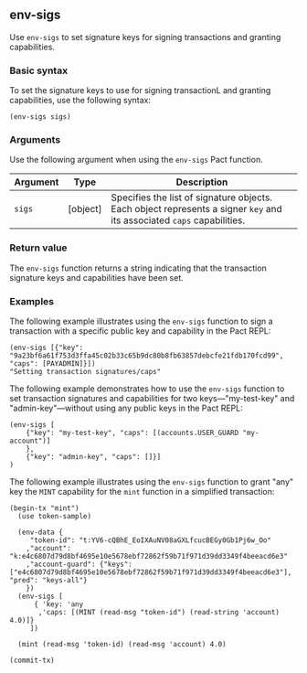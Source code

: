 ## env-sigs

Use `env-sigs` to set signature keys for signing transactions and granting capabilities.

### Basic syntax

To set the signature keys to use for signing transactionL and granting capabilities, use the following syntax:

```pact
(env-sigs sigs)
```

### Arguments

Use the following argument when using the `env-sigs` Pact function.

| Argument | Type         | Description   |
|----------|--------------|---------------|
| `sigs`  | [object] | Specifies the list of signature objects. Each object represents a signer `key` and its associated `caps` capabilities. |

### Return value

The `env-sigs` function returns a string indicating that the transaction signature keys and capabilities have been set.

### Examples

The following example illustrates using the `env-sigs` function to sign a transaction with a specific public key and capability in the Pact REPL:

```pact
(env-sigs [{"key": "9a23bf6a61f753d3ffa45c02b33c65b9dc80b8fb63857debcfe21fdb170fcd99", "caps": [PAYADMIN]}])
"Setting transaction signatures/caps"
```

The following example demonstrates how to use the `env-sigs` function to set transaction signatures and capabilities for two keys—"my-test-key" and "admin-key"—without using any public keys in the Pact REPL:

```pact
(env-sigs [
    {"key": "my-test-key", "caps": [(accounts.USER_GUARD "my-account")]
    }, 
    {"key": "admin-key", "caps": []}]
)
```

The following example illustrates using the `env-sigs` function to grant "any" key the `MINT` capability for the `mint` function in a simplified transaction:

```pact
(begin-tx "mint")
  (use token-sample)

  (env-data {
     "token-id": "t:YV6-cQBhE_EoIXAuNV08aGXLfcucBEGy0Gb1Pj6w_Oo"
    ,"account": "k:e4c6807d79d8bf4695e10e5678ebf72862f59b71f971d39dd3349f4beeacd6e3"
    ,"account-guard": {"keys": ["e4c6807d79d8bf4695e10e5678ebf72862f59b71f971d39dd3349f4beeacd6e3"], "pred": "keys-all"}
    })
  (env-sigs [
      { 'key: 'any
       ,'caps: [(MINT (read-msg "token-id") (read-string 'account) 4.0)]}
     ])
  
  (mint (read-msg 'token-id) (read-msg 'account) 4.0)
 
(commit-tx)
```